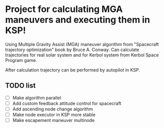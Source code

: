 # Project for calculating MGA maneuvers and executing them in KSP!

Using Multiple Gravity Assist (MGA) maneuver algorithm from
"Spacecraft trajectory optimization" book by Bruce A. Conway. Can calculate trajectories for real solar
system and for Kerbol system from Kerbol Space Program game.

After calculation trajectory can be performed by autopilot in KSP.

## TODO list
- [ ] Make algorithm parallel
- [ ] Add custom feedback attitude control for spacecraft
- [ ] Add ascending node change algorithm 
- [ ] Make node executor in KSP more stable
- [ ] Make escapement maneuver multinode
